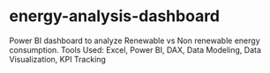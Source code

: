 # energy-analysis-dashboard
Power BI dashboard to analyze Renewable vs Non renewable energy consumption.  Tools Used: Excel, Power BI, DAX, Data Modeling, Data Visualization, KPI Tracking
